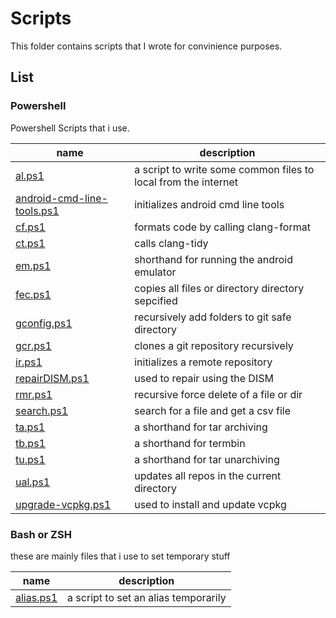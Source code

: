 # Scripts

This folder contains scripts that I wrote for convinience purposes.

## List

### **Powershell**

Powershell Scripts that i use.

| name                                                         | description                                                     |
|--------------------------------------------------------------|-----------------------------------------------------------------|
| [al.ps1](pwsh/al.ps1)                                        | a script to write some common files to local from the internet  |
| [android-cmd-line-tools.ps1](pwsh/android-cmd-line-tools.ps1)| initializes android cmd line tools                              |
| [cf.ps1](pwsh/cf.ps1)                                        | formats code by calling clang-format                            |
| [ct.ps1](pwsh/ct.ps1)                                        | calls clang-tidy                                                |
| [em.ps1](pwsh/em.ps1)                                        | shorthand for running the android emulator                      |
| [fec.ps1](pwsh/fec.ps1)                                      | copies all files or directory directory sepcified               |
| [gconfig.ps1](pwsh/fec.ps1)                                  | recursively add folders to git safe directory                   |
| [gcr.ps1](pwsh/gcr.ps1)                                      | clones a git repository recursively                             |
| [ir.ps1](pwsh/ir.ps1)                                        | initializes a remote repository                                 |
| [repairDISM.ps1](pwsh/repairDISM.ps1)                        | used to repair using the DISM                                   |
| [rmr.ps1](pwsh/rmr.ps1)                                      | recursive force delete of a file or dir                         |
| [search.ps1](pwsh/search.ps1)                                | search for a file and get a csv file                            |
| [ta.ps1](pwsh/ta.ps1)                                        | a shorthand for tar archiving                                   |
| [tb.ps1](pwsh/tb.ps1)                                        | a shorthand for termbin                                         |
| [tu.ps1](pwsh/tu.ps1)                                        | a shorthand for tar unarchiving                                 |
| [ual.ps1](pwsh/ual.ps1)                                      | updates all repos in the current directory                      |
| [upgrade-vcpkg.ps1](pwsh/upgrade-vcpkg.ps1)                  | used to install and update vcpkg                                |

### **Bash or ZSH**

these are mainly files that i use to set temporary stuff

| name                                                         | description                                                     |
|--------------------------------------------------------------|-----------------------------------------------------------------|
| [alias.ps1](bash_zsh/alias.sh)                               | a script to set an alias temporarily                            |
